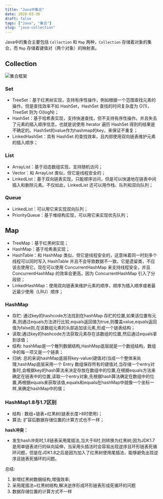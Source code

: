 ```yaml
---
title: "Java中集合"
date: 2020-03-30
draft: false
tags: ["Java", "集合"]
slug: "java-collection"
---
```


Java中的集合主要包括 `Collection` 和 `Map` 两种，`Collection` 存储着对象的集合，而 `Map` 存储着键值对（两个对象）的映射表。

## Collection
![集合框架](/iblog/posts/images/essays/集合框架.jpg)

### Set
- TreeSet：基于红黑树实现，支持有序性操作，例如根据一个范围查找元素的操作。但是查找效率不如 HashSet，HashSet 查找的时间复杂度为 O(1)，TreeSet 则为 O(logN)；
- HashSet：基于哈希表实现，支持快速查找，但不支持有序性操作。并且失去了元素的插入顺序信息，也就是说使用 Iterator 遍历 HashSet 得到的结果是不确定的。HashSet的value作为hashmap的key，来保证不重复；
- LinkedHashSet：具有 HashSet 的查找效率，且内部使用双向链表维护元素的插入顺序；

### List
- ArrayList：基于动态数组实现，支持随机访问；
- Vector：和 ArrayList 类似，但它是线程安全的；
- LinkedList：基于双向链表实现，只能顺序访问，但是可以快速地在链表中间插入和删除元素。不仅如此，LinkedList 还可以用作栈、队列和双向队列；

### Queue
- LinkedList：可以用它来实现双向队列；
- PriorityQueue：基于堆结构实现，可以用它来实现优先队列；

## Map
- TreeMap：基于红黑树实现；
- HashMap：基于哈希表实现；
- HashTable：和 HashMap 类似，但它是线程安全的，这意味着同一时刻多个线程可以同时写入 HashTable 并且不会导致数据不一致。它是遗留类，不应该去使用它。现在可以使用 ConcurrentHashMap 来支持线程安全，并且 ConcurrentHashMap 的效率会更高，因为 ConcurrentHashMap 引入了分段锁；
- LinkedHashMap：使用双向链表来维护元素的顺序，顺序为插入顺序或者最近最少使用（LRU）顺序；

### HashMap
- 存贮: 通过key的hashcode方法找到在hashMap 存贮的位置,如果该位置有元素,则通过equals方法进行比较,equals返回值为true,则覆盖value,equals返回值为false则,在该数组元素的头部追加该元素,形成一个链表结构；
- 读取:通过key的hashcode方法获取元素存在该数组的位置,然后通过equals拿到该值；
- 结构: hashMap是一个散列数据结构,HashMap底层就是一个数组结构，数组中的每一项又是一个链表；
- 归纳: 总的来说hashMap底层将key-value(键值对)当成一个整体来处理,hashMap底层采用一个 Entry 数组保存所有的键值对,当存储一个entry对象时,会根据key的hash算法来决定存放在数组中的位置,在根据equals方法来确定在链表中的位置,读取一个entry对象,先根据hash算法确定在数组中的位置,再根据equals来获取该值,equals和equals在hashMap中就像一个坐标一样,来确定hashMap中的值；

### HashMap1.8与1.7区别
- 结构 :  数组+链表+红黑树(链表长度>8时使用)；
- 算法:   扩容后数据存储位置的计算方式也不一样；

**hash冲突：** 
- 发生hash冲突时,1.8链表采用尾插法,当大于8时,则转换为红黑树;因为JDK1.7是用单链表进行的纵向延伸，当采用头插法时会容易出现逆序且环形链表死循环问题，但是在JDK1.8之后是因为加入了红黑树使用尾插法，能够避免出现逆序且链表死循环的问题。

总结:
1. 新增红黑树数据结构,增强效率;
2. 采用尾插法+红黑树结构,解决逆序形成环形链表形成死循环的问题
3. 数据存储位置的计算方式不一样
